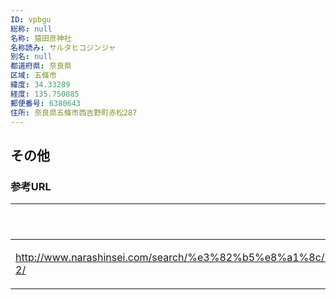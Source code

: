 ```yaml
---
ID: vpbgu
総称: null
名称: 猿田彦神社
名称読み: サルタヒコジンジャ
別名: null
都道府県: 奈良県
区域: 五條市
緯度: 34.33289
経度: 135.750885
郵便番号: 6380643
住所: 奈良県五條市西吉野町赤松287
---
```


## その他

### 参考URL

| URL                                                                                                   | 説明   |
| ----------------------------------------------------------------------------------------------------- | ------ |
| http://www.narashinsei.com/search/%e3%82%b5%e8%a1%8c/%e7%8c%bf%e7%94%b0%e5%bd%a6%e7%a5%9e%e7%a4%be-2/ | 神社庁 |
